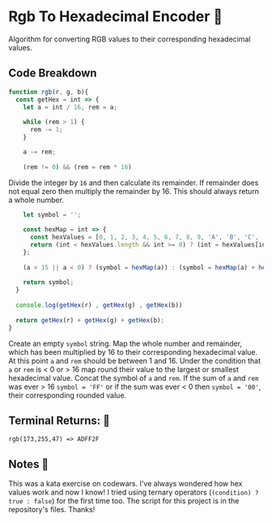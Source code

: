 # Rgb To Hexadecimal Encoder 🎨
Algorithm for converting RGB values to their corresponding hexadecimal values.

## Code Breakdown
```javascript
function rgb(r, g, b){  
  const getHex = int => {
    let a = int / 16, rem = a;
      
    while (rem > 1) {
      rem -= 1;
    }

    a -= rem;
      
    (rem != 0) && (rem = rem * 16)
```
Divide the integer by ```16``` and then calculate its remainder.
If remainder does not equal zero then multiply the remainder by 16.
This should always return a whole number.

```javascript
    let symbol = '';
    
    const hexMap = int => {
      const hexValues = [0, 1, 2, 3, 4, 5, 6, 7, 8, 9, 'A', 'B', 'C', 'D', 'E', 'F'];
      return (int < hexValues.length && int >= 0) ? (int = hexValues[int].toString()) : (int > hexValues.length ? int = 'FF' : int = '0')
    };
    
    (a > 15 || a < 0) ? (symbol = hexMap(a)) : (symbol = hexMap(a) + hexMap(rem)) 
    
    return symbol;
  }
  
  console.log(getHex(r) , getHex(g) , getHex(b))
  
  return getHex(r) + getHex(g) + getHex(b);
}
```
Create an empty ```symbol``` string. Map the whole number and remainder,
which has been multiplied by 16 to their corresponding hexadecimal value.
At this point ```a``` and ```rem``` should be between 1 and 16. Under the condition
that ```a``` or ```rem``` is < 0 or > 16 map round their value to the largest or
smallest hexadecimal value. Concat the symbol of ```a``` and ```rem```. If the sum of
```a``` and ```rem``` was ever > 16 ```symbol = 'FF'``` or if the sum was ever < 0 then
```symbol = '00'```, their corresponding rounded value.

## Terminal Returns: 🤖
```
rgb(173,255,47) => ADFF2F
```
## Notes 🤔
This was a kata exercise on codewars. I've always wondered how hex values work and now I know!
I tried using ternary operators (```(condition) ? true : false```) for the first time too. The
script for this project is in the repository's files. Thanks!
